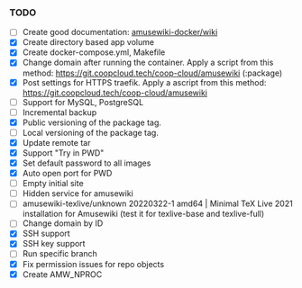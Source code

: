### TODO

- [ ] Create good documentation: [amusewiki-docker/wiki](https://github.com/rojenzaman/amusewiki-docker/wiki)
- [x] Create directory based app volume
- [x] Create docker-compose.yml, Makefile
- [x] Change domain after running the container. Apply a script from this method: https://git.coopcloud.tech/coop-cloud/amusewiki (:package)
- [x] Post settings for HTTPS traefik. Apply a ascript from this method: https://git.coopcloud.tech/coop-cloud/amusewiki
- [ ] Support for MySQL, PostgreSQL
- [ ] Incremental backup
- [x] Public versioning of the package tag.
- [ ] Local versioning of the package tag.
- [x] Update remote tar
- [x] Support "Try in PWD"
- [x] Set default password to all images
- [x] Auto open port for PWD
- [ ] Empty initial site
- [ ] Hidden service for amusewiki
- [ ] amusewiki-texlive/unknown 20220322-1 amd64 | Minimal TeX Live 2021 installation for Amusewiki (test it for texlive-base and texlive-full)
- [ ] Change domain by ID
- [x] SSH support
- [x] SSH key support
- [ ] Run specific branch
- [x] Fix permission issues for repo objects
- [x] Create AMW_NPROC
